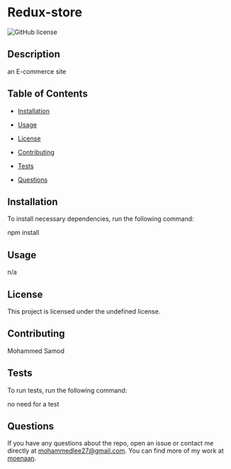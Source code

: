 # Redux-store 
![GitHub license](https://img.shields.io/badge/license-undefined-blue.svg)

## Description

an E-commerce site

## Table of Contents 

* [Installation](#installation)

* [Usage](#usage)

* [License](#license)

* [Contributing](#contributing)

* [Tests](#tests)

* [Questions](#questions)

## Installation

To install necessary dependencies, run the following command:

npm install

## Usage

n/a

## License

This project is licensed under the undefined license.
  
## Contributing

Mohammed Samod

## Tests

To run tests, run the following command:

no need for a test

## Questions

If you have any questions about the repo, open an issue or contact me directly at mohammedlee27@gmail.com. You can find more of my work at [moenaan](https://github.com/moenaan/).
